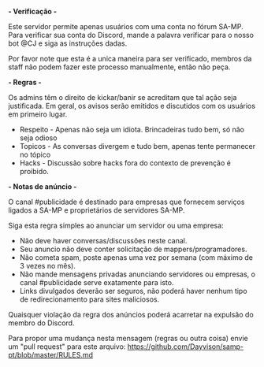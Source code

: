 **- Verificação -**

Este servidor permite apenas usuários com uma conta no fórum SA-MP. Para verificar sua conta do Discord, mande a palavra verificar para o nosso bot @CJ e siga as instruções dadas.

Por favor note que esta é a unica maneira para ser verificado, membros da staff não podem  fazer este processo manualmente, então não peça.

**- Regras -**

Os admins têm o direito de kickar/banir se acreditam que tal ação seja justificada. Em geral, os avisos serão emitidos e discutidos com os usuários em primeiro lugar.

- Respeito - Apenas não seja um idiota. Brincadeiras tudo bem, só não seja odioso</br>
- Topicos - As conversas divergem e tudo bem, apenas tente permanecer no tópico</br>
- Hacks - Discussão sobre hacks fora do contexto de prevenção é proibido.

**- Notas de anúncio -**

O canal #publicidade é destinado para empresas que fornecem serviços ligados a SA-MP e proprietários de servidores SA-MP.

Siga esta regra simples ao anunciar um servidor ou uma empresa:

- Não deve haver conversas/discussões neste canal.</br>
- Seu anuncio não deve conter solicitação de mappers/programadores.</br>
- Não cometa spam, poste apenas uma vez por semana (com máximo de 3 vezes no mês).</br>
- Não mande mensagens privadas anunciando servidores ou empresas, o canal #publicidade serve exatamente para isto.</br>
- Links divulgados deverão ser seguros, não poderá haver nenhum tipo de redirecionamento para sites maliciosos.</br>

Quaisquer violação da regra dos anúncios poderá acarretar na expulsão do membro do Discord.

Para propor uma mudança nesta mensagem (regras ou outra coisa) envie um "pull request" para este arquivo: https://github.com/Dayvison/samp-pt/blob/master/RULES.md
